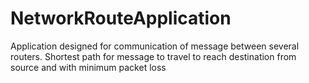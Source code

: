 # NetworkRouteApplication
Application designed for communication of message between several routers. Shortest path for message to travel to reach destination from source and with minimum packet loss

